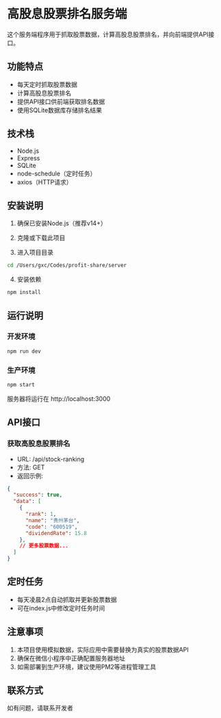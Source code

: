 # 高股息股票排名服务端

这个服务端程序用于抓取股票数据，计算高股息股票排名，并向前端提供API接口。

## 功能特点
- 每天定时抓取股票数据
- 计算高股息股票排名
- 提供API接口供前端获取排名数据
- 使用SQLite数据库存储排名结果

## 技术栈
- Node.js
- Express
- SQLite
- node-schedule（定时任务）
- axios（HTTP请求）

## 安装说明

1. 确保已安装Node.js（推荐v14+）

2. 克隆或下载此项目

3. 进入项目目录
```bash
cd /Users/gxc/Codes/profit-share/server
```

4. 安装依赖
```bash
npm install
```

## 运行说明

### 开发环境
```bash
npm run dev
```

### 生产环境
```bash
npm start
```

服务器将运行在 http://localhost:3000

## API接口

### 获取高股息股票排名
- URL: /api/stock-ranking
- 方法: GET
- 返回示例:
```json
{
  "success": true,
  "data": [
    {
      "rank": 1,
      "name": "贵州茅台",
      "code": "600519",
      "dividendRate": 15.8
    },
    // 更多股票数据...
  ]
}
```

## 定时任务
- 每天凌晨2点自动抓取并更新股票数据
- 可在index.js中修改定时任务时间

## 注意事项
1. 本项目使用模拟数据，实际应用中需要替换为真实的股票数据API
2. 确保在微信小程序中正确配置服务器地址
3. 如需部署到生产环境，建议使用PM2等进程管理工具

## 联系方式
如有问题，请联系开发者